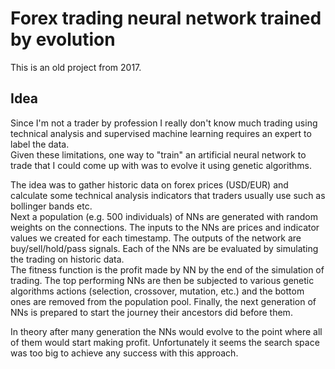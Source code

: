 # Forex trading neural network trained by evolution

This is an old project from 2017.<br/>

## Idea
Since I'm not a trader by profession I really don't know much trading
using technical analysis and supervised machine learning requires 
an expert to label the data. <br/>
Given these limitations, one way to "train" an artificial neural network to trade
that I could come up with was to evolve it using genetic algorithms.<br/>

The idea was to gather historic data on forex prices (USD/EUR) and
calculate some technical analysis indicators that traders usually use such 
as bollinger bands etc.<br/>
Next a population (e.g. 500 individuals) of NNs are generated with random weights 
on the connections. The inputs to the NNs are prices and indicator values we created for each 
timestamp. The outputs of the network are buy/sell/hold/pass signals. Each of the NNs are
be evaluated by simulating the trading on historic data.<br>
The fitness function is the profit made by NN by the end of the simulation of trading.
The top performing NNs are then be subjected to various genetic algorithms actions (selection, 
crossover, mutation, etc.) and the bottom ones are removed from the population pool. Finally,
the next generation of NNs is prepared to start the journey their ancestors did before them.<br/>

In theory after many generation the NNs would evolve to the point where all of them would
start making profit.
Unfortunately it seems the search space was too big to achieve any success with this approach.